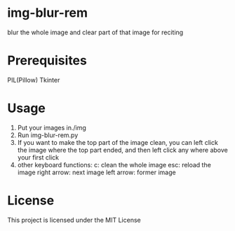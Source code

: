 # img-blur-rem

blur the whole image and clear part of that image for reciting

# Prerequisites

PIL(Pillow) Tkinter

# Usage

 1. Put your images in./img
 2. Run img-blur-rem.py
 3. If you want to make the top part of the image clean,
    you can left click the image where the top part ended, 
    and then left click any where above your first click
 4. other keyboard functions:
    c: clean the whole image
    esc: reload the image
    right arrow: next image
    left arrow: former image

# License

This project is licensed under the MIT License
